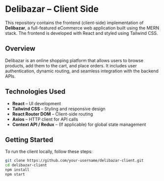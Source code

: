 # Delibazar – Client Side

This repository contains the frontend (client-side) implementation of **Delibazar**, a full-featured eCommerce web application built using the MERN stack. The frontend is developed with React and styled using Tailwind CSS.

## Overview

Delibazar is an online shopping platform that allows users to browse products, add them to the cart, and place orders. It includes user authentication, dynamic routing, and seamless integration with the backend APIs.

## Technologies Used

- **React** – UI development
- **Tailwind CSS** – Styling and responsive design
- **React Router DOM** – Client-side routing
- **Axios** – HTTP client for API calls
- **Context API / Redux** – (If applicable) for global state management

## Getting Started

To run the client locally, follow these steps:

```bash
git clone https://github.com/your-username/delibazar-client.git
cd delibazar-client
npm install
npm start
